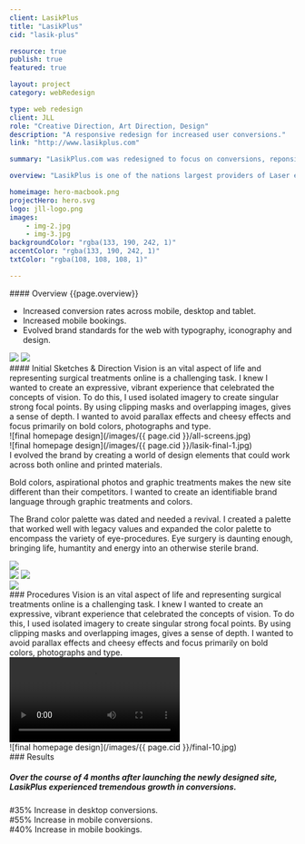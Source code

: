 ```yaml
---
client: LasikPlus
title: "LasikPlus"
cid: "lasik-plus"

resource: true
publish: true
featured: true

layout: project
category: webRedesign

type: web redesign
client: JLL
role: "Creative Direction, Art Direction, Design"
description: "A responsive redesign for increased user conversions."
link: "http://www.lasikplus.com"

summary: "LasikPlus.com was redesigned to focus on conversions, reponsivity and mobile bookings."

overview: "LasikPlus is one of the nations largest providers of Laser eye treatments. I crafted a site that informs, educates and convert users into active bookings.<br><br>The result was a full redesign involving redesigned color palettes, image treatments and ultimately evolved digital branding. The site is responsive across all devices and utilizes ExpressionEngine as a CMS."

homeimage: hero-macbook.png
projectHero: hero.svg
logo: jll-logo.png
images:
    - img-2.jpg
    - img-3.jpg
backgroundColor: "rgba(133, 190, 242, 1)"
accentColor: "rgba(133, 190, 242, 1)"    
txtColor: "rgba(108, 108, 108, 1)"

---
```

<section class="overview">
#### Overview
{{page.overview}}

+ Increased conversion rates across mobile, desktop and tablet.
+ Increased mobile bookings.
+ Evolved brand standards for the web with typography, iconography and design.
</section>

<section class="content images-two">
<img src="/images/{{ page.cid }}/sketches_01.jpg" data-jslghtbx>
<img src="/images/{{ page.cid }}/sketches_02.jpg" data-jslghtbx>
</section>
<section class="content--copy">
#### Initial Sketches & Direction
Vision is an vital aspect of life and representing surgical treatments online is a challenging task. I knew I wanted to create an expressive, vibrant experience that celebrated the concepts of vision. To do this, I used isolated imagery to create singular strong focal points. By using clipping masks and overlapping images, gives a sense of depth. I wanted to avoid parallax effects and cheesy effects and focus primarily on bold colors, photographs and type.
</section>


<section class="content--wide">
![final homepage design](/images/{{ page.cid }}/all-screens.jpg)
</section>
<section class="content">
![final homepage design](/images/{{ page.cid }}/lasik-final-1.jpg)
</section>
<section class="content--copy">
I evolved the brand by creating a world of design elements that could work across both online and printed materials. 

Bold colors, aspirational photos and graphic treatments makes the new site different than their competitors. I wanted to create an identifiable brand language through graphic treatments and colors.

The Brand color palette was dated and needed a revival. I created a palette that worked well with legacy values and expanded the color palette to encompass the variety of eye-procedures. Eye surgery is daunting enough, bringing life, humantity and energy into an otherwise sterile brand.

</section>
<section class="content--wide">
<img src="/images/{{ page.cid }}/lasik-detail-1.jpg" data-jslghtbx>
<div class="images-two">
<img src="/images/{{ page.cid }}/lasik-detail-2.jpg" data-jslghtbx>
<img src="/images/{{ page.cid }}/lasik-detail-3.jpg" data-jslghtbx>
</div>
<img src="/images/{{ page.cid }}/lasik-detail-4.jpg" data-jslghtbx>
</section>

<section class="content video-container">
<aside>
### Procedures
Vision is an vital aspect of life and representing surgical treatments online is a challenging task. I knew I wanted to create an expressive, vibrant experience that celebrated the concepts of vision. To do this, I used isolated imagery to create singular strong focal points. By using clipping masks and overlapping images, gives a sense of depth. I wanted to avoid parallax effects and cheesy effects and focus primarily on bold colors, photographs and type.
</aside>
<video class="span-6-12" autoplay loop>
<source src="/images/{{ page.cid }}/lp-procedures-video.mp4" type="video/mp4">
<source src="movie.ogg" type="video/ogg">
Your browser does not support the video tag.
</video>
</section>


<section>
![final homepage design](/images/{{ page.cid }}/final-10.jpg)
</section>
<section class="results">
### Results

##### Over the course of 4 months after launching the newly designed site, LasikPlus experienced tremendous growth in conversions.
<div class="span-4-12">
#35%
Increase in desktop conversions. 
</div>
<div class="span-4-12">
#55%
Increase in mobile conversions.
</div>
<div class="span-4-12">
#40%
Increase in mobile bookings.
</div>
</section>